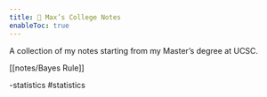 ```yaml
---
title: 📓 Max’s College Notes
enableToc: true
---
```


A collection of my notes starting from my Master’s degree at UCSC.

[[notes/Bayes Rule]]

-statistics
\#statistics

